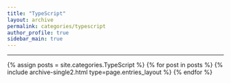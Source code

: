 ```yaml
---
title: "TypeScript"
layout: archive
permalink: categories/typescript
author_profile: true
sidebar_main: true
---
```


<!-- 공백이 포함되어 있는 카테고리 이름의 경우 site.categories['a b c'] 이런식으로! -->

---

{% assign posts = site.categories.TypeScript %}
{% for post in posts %} {% include archive-single2.html type=page.entries_layout %} {% endfor %}
